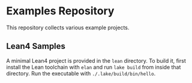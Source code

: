 # Examples Repository

This repository collects various example projects.

## Lean4 Samples

A minimal Lean4 project is provided in the `lean` directory.
To build it, first install the Lean toolchain with `elan` and run `lake build` from inside that directory.
Run the executable with `./.lake/build/bin/hello`.

